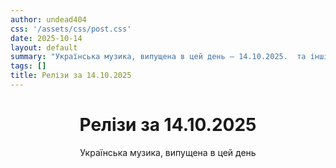 ```yaml
---
author: undead404
css: '/assets/css/post.css'
date: 2025-10-14
layout: default
summary: "Українська музика, випущена в цей день – 14.10.2025.  та інші"
tags: []
title: Релізи за 14.10.2025
---
```


<main class="main-content">
  <header>
    <h1>Релізи за <time datetime="2025-10-14">14.10.2025</time></h1>
    <p class="summary">Українська музика, випущена в цей день</p>
      <ul class="tags">
      </ul>
  </header>
  <section class="releases">
  </section>
</main>